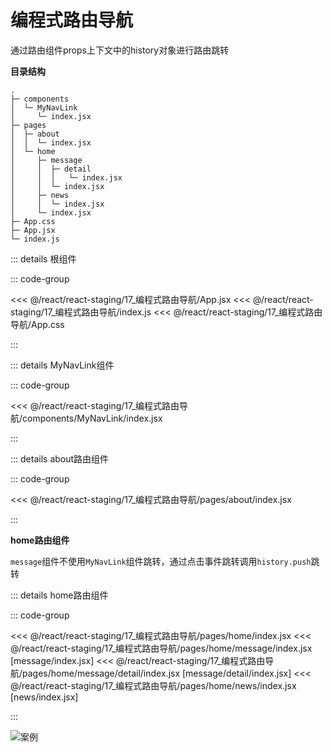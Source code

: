 # 编程式路由导航

通过路由组件props上下文中的history对象进行路由跳转

**目录结构**

```
.
├─ components
│  └─ MyNavLink
│     └─ index.jsx
├─ pages
│  ├─ about
│  │  └─ index.jsx
│  └─ home
│     ├─ message
│     │  ├─ detail
│     │  │   └─ index.jsx
│     │  └─ index.jsx
│     ├─ news
│     │  └─ index.jsx
│     └─ index.jsx
├─ App.css
├─ App.jsx
└─ index.js
```

::: details 根组件

::: code-group 

<<< @/react/react-staging/17_编程式路由导航/App.jsx
<<< @/react/react-staging/17_编程式路由导航/index.js
<<< @/react/react-staging/17_编程式路由导航/App.css

:::


::: details MyNavLink组件

::: code-group

<<<  @/react/react-staging/17_编程式路由导航/components/MyNavLink/index.jsx

:::


::: details about路由组件

::: code-group

<<<  @/react/react-staging/17_编程式路由导航/pages/about/index.jsx

:::

**home路由组件**

`message`组件不使用`MyNavLink`组件跳转，通过点击事件跳转调用`history.push`跳转

::: details home路由组件

::: code-group

<<<  @/react/react-staging/17_编程式路由导航/pages/home/index.jsx
<<<  @/react/react-staging/17_编程式路由导航/pages/home/message/index.jsx [message/index.jsx]
<<<  @/react/react-staging/17_编程式路由导航/pages/home/message/detail/index.jsx [message/detail/index.jsx]
<<<  @/react/react-staging/17_编程式路由导航/pages/home/news/index.jsx [news/index.jsx]

:::

![案例](/react/react-staging/1722224164190.gif)
